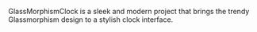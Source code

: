 GlassMorphismClock is a sleek and modern project that brings the trendy Glassmorphism design to a stylish clock interface.
